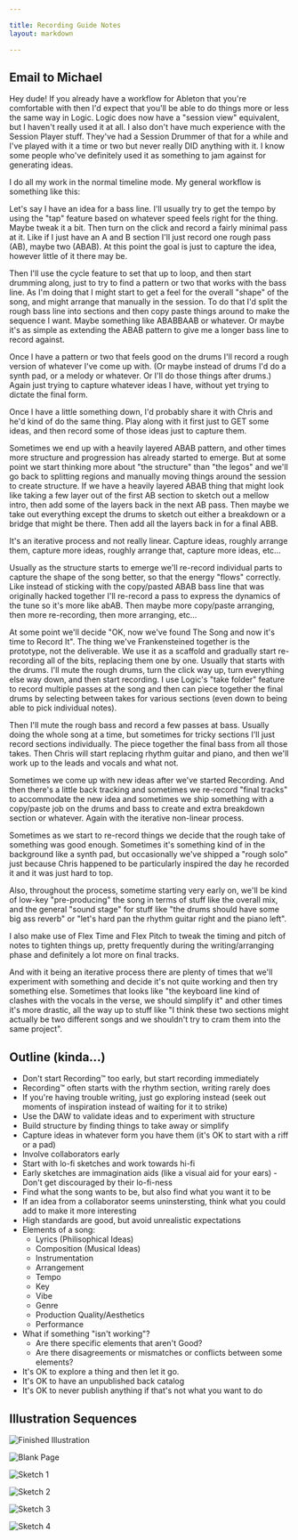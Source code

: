 ```yaml
---

title: Recording Guide Notes
layout: markdown

---
```


## Email to Michael

Hey dude! If you already have a workflow for Ableton that you're comfortable
with then I'd expect that you'll be able to do things more or less the same way
in Logic. Logic does now have a "session view" equivalent, but I haven't really
used it at all. I also don't have much experience with the Session Player
stuff. They've had a Session Drummer of that for a while and I've played with
it a time or two but never really DID anything with it. I know some people
who've definitely used it as something to jam against for generating ideas.

I do all my work in the normal timeline mode. My general workflow is something
like this:

Let's say I have an idea for a bass line. I'll usually try to get the tempo by
using the "tap" feature based on whatever speed feels right for the thing.
Maybe tweak it a bit. Then turn on the click and record a fairly minimal pass
at it. Like if I just have an A and B section I'll just record one rough pass
(AB), maybe two (ABAB). At this point the goal is just to capture the idea,
however little of it there may be.

Then I'll use the cycle feature to set that up to loop, and then start drumming
along, just to try to find a pattern or two that works with the bass line. As
I'm doing that I might start to get a feel for the overall "shape" of the song,
and might arrange that manually in the session. To do that I'd split the rough
bass line into sections and then copy paste things around to make the sequence
I want. Maybe something like ABABBAAB or whatever. Or maybe it's as simple as
extending the ABAB pattern to give me a longer bass line to record against.

Once I have a pattern or two that feels good on the drums I'll record a rough
version of whatever I've come up with. (Or maybe instead of drums I'd do a
synth pad, or a melody or whatever. Or I'll do those things after drums.) Again
just trying to capture whatever ideas I have, without yet trying to dictate the
final form.

Once I have a little something down, I'd probably share it with Chris and he'd
kind of do the same thing. Play along with it first just to GET some ideas, and
then record some of those ideas just to capture them.

Sometimes we end up with a heavily layered ABAB pattern, and other times more
structure and progression has already started to emerge. But at some point we
start thinking more about "the structure" than "the legos" and we'll go back to
splitting regions and manually moving things around the session to create
structure. If we have a heavily layered ABAB thing that might look like taking
a few layer out of the first AB section to sketch out a mellow intro, then add
some of the layers back in the next AB pass. Then maybe we take out everything
except the drums to sketch out either a breakdown or a bridge that might be
there. Then add all the layers back in for a final ABB.

It's an iterative process and not really linear. Capture ideas, roughly arrange
them, capture more ideas, roughly arrange that, capture more ideas, etc...

Usually as the structure starts to emerge we'll re-record individual parts to
capture the shape of the song better, so that the energy "flows" correctly.
Like instead of sticking with the copy/pasted ABAB bass line that was
originally hacked together I'll re-record a pass to express the dynamics of the
tune so it's more like abAB. Then maybe more copy/paste arranging, then more
re-recording, then more arranging, etc...

At some point we'll decide "OK, now we've found The Song and now it's time to
Record It". The thing we've Frankensteined together is the prototype, not the
deliverable. We use it as a scaffold and gradually start re-recording all of
the bits, replacing them one by one. Usually that starts with the drums. I'll
mute the rough drums, turn the click way up, turn everything else way down, and
then start recording. I use Logic's "take folder" feature to record multiple
passes at the song and then can piece together the final drums by selecting
between takes for various sections (even down to being able to pick individual
notes).

Then I'll mute the rough bass and record a few passes at bass. Usually doing
the whole song at a time, but sometimes for tricky sections I'll just record
sections individually. The piece together the final bass from all those takes.
Then Chris will start replacing rhythm guitar and piano, and then we'll work up
to the leads and vocals and what not.

Sometimes we come up with new ideas after we've started Recording. And then
there's a little back tracking and sometimes we re-record "final tracks" to
accommodate the new idea and sometimes we ship something with a copy/paste job
on the drums and bass to create and extra breakdown section or whatever. Again
with the iterative non-linear process.

Sometimes as we start to re-record things we decide that the rough take of
something was good enough. Sometimes it's something kind of in the background
like a synth pad, but occasionally we've shipped a "rough solo" just because
Chris happened to be particularly inspired the day he recorded it and it was
just hard to top.

Also, throughout the process, sometime starting very early on, we'll be kind of
low-key "pre-producing" the song in terms of stuff like the overall mix, and
the general "sound stage" for stuff like "the drums should have some big ass
reverb" or "let's hard pan the rhythm guitar right and the piano left".

I also make use of Flex Time and Flex Pitch to tweak the timing and pitch of
notes to tighten things up, pretty frequently during the writing/arranging
phase and definitely a lot more on final tracks.

And with it being an iterative process there are plenty of times that we'll
experiment with something and decide it's not quite working and then try
something else. Sometimes that looks like "the keyboard line kind of clashes
with the vocals in the verse, we should simplify it" and other times it's more
drastic, all the way up to stuff like "I think these two sections might
actually be two different songs and we shouldn't try to cram them into the same
project".


## Outline (kinda...)

* Don't start Recording™ too early, but start recording immediately
* Recording™ often starts with the rhythm section, writing rarely does
* If you're having trouble writing, just go exploring instead (seek out moments of inspiration instead of waiting for it to strike)
* Use the DAW to validate ideas and to experiment with structure
* Build structure by finding things to take away or simplify
* Capture ideas in whatever form you have them (it's OK to start with a riff or a pad)
* Involve collaborators early
* Start with lo-fi sketches and work towards hi-fi
* Early sketches are immagination aids (like a visual aid for your ears) - Don't get discouraged by their lo-fi-ness
* Find what the song wants to be, but also find what you want it to be
* If an idea from a collaborator seems uninstersting, think what you could add to make it more interesting
* High standards are good, but avoid unrealistic expectations
* Elements of a song:
  * Lyrics (Philisophical Ideas)
  * Composition (Musical Ideas)
  * Instrumentation
  * Arrangement
  * Tempo
  * Key
  * Vibe
  * Genre
  * Production Quality/Aesthetics
  * Performance
* What if something "isn't working"?
  * Are there specific elements that aren't Good?
  * Are there disagreements or mismatches or conflicts between some elements?
* It's OK to explore a thing and then let it go.
* It's OK to have an unpublished back catalog
* It's OK to never publish anything if that's not what you want to do

## Illustration Sequences

![Finished Illustration](recording-guide/finished.png)

![Blank Page](recording-guide/blank.png)

![Sketch 1](recording-guide/sketch1.png)

![Sketch 2](recording-guide/sketch2.png)

![Sketch 3](recording-guide/sketch3.png)

![Sketch 4](recording-guide/sketch4.png)
